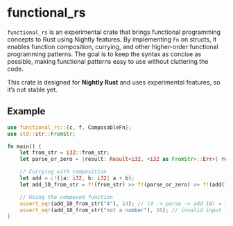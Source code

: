 
# functional_rs
`functional_rs` is an experimental crate that brings functional programming concepts to Rust using Nightly features.
By implementing `Fn` on structs, it enables function composition, currying, and other higher-order functional programming patterns.
The goal is to keep the syntax as concise as possible, making functional patterns easy to use without cluttering the code.

This crate is designed for **Nightly Rust** and uses experimental features, so it’s not stable yet.

## Example

```rust
use functional_rs::{c, f, ComposableFn};
use std::str::FromStr;

fn main() {
    let from_str = i32::from_str;
    let parse_or_zero = |result: Result<i32, <i32 as FromStr>::Err>| result.unwrap_or(0);

    // Currying with composition
    let add = c!(|a: i32, b: i32| a + b);
    let add_10_from_str = f!(from_str) >> f!(parse_or_zero) >> f!(add(10));

    // Using the composed function
    assert_eq!(add_10_from_str("4"), 14); // (4 -> parse -> add 10) = 14
    assert_eq!(add_10_from_str("not a number"), 10); // invalid input -> default 10
}
